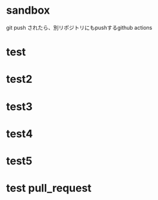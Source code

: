 # sandbox
git push されたら、別リポジトリにもpushするgithub actions

# test
# test2

# test3

# test4

# test5

# test pull_request

